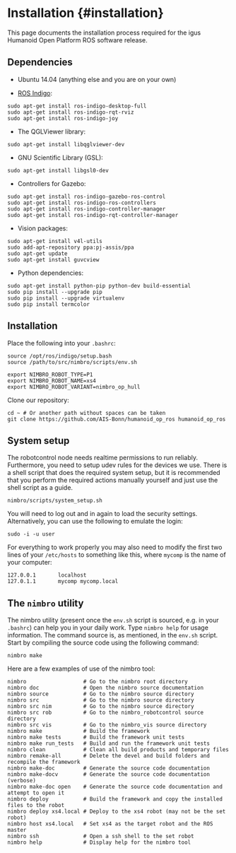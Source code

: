 Installation {#installation}
============

This page documents the installation process required for the igus Humanoid Open Platform ROS software release.

Dependencies
------------

* Ubuntu 14.04 (anything else and you are on your own)

* [ROS Indigo](http://www.ros.org/wiki/indigo/Installation/Ubuntu):
~~~~~~~~~~~~~~~~~~~~~~~~~~~~~~~{.sh}
sudo apt-get install ros-indigo-desktop-full
sudo apt-get install ros-indigo-rqt-rviz
sudo apt-get install ros-indigo-joy
~~~~~~~~~~~~~~~~~~~~~~~~~~~~~~~

* The QGLViewer library:
~~~~~~~~~~~~~~~~~~~~~~~~~~~~~~~{.sh}
sudo apt-get install libqglviewer-dev
~~~~~~~~~~~~~~~~~~~~~~~~~~~~~~~

* GNU Scientific Library (GSL):
~~~~~~~~~~~~~~~~~~~~~~~~~~~~~~~{.sh}
sudo apt-get install libgsl0-dev
~~~~~~~~~~~~~~~~~~~~~~~~~~~~~~~

* Controllers for Gazebo:
~~~~~~~~~~~~~~~~~~~~~~~~~~~~~~~{.sh}
sudo apt-get install ros-indigo-gazebo-ros-control
sudo apt-get install ros-indigo-ros-controllers
sudo apt-get install ros-indigo-controller-manager
sudo apt-get install ros-indigo-rqt-controller-manager
~~~~~~~~~~~~~~~~~~~~~~~~~~~~~~~

* Vision packages:
~~~~~~~~~~~~~~~~~~~~~~~~~~~~~~~{.sh}
sudo apt-get install v4l-utils
sudo add-apt-repository ppa:pj-assis/ppa
sudo apt-get update
sudo apt-get install guvcview
~~~~~~~~~~~~~~~~~~~~~~~~~~~~~~~

* Python dependencies:
~~~~~~~~~~~~~~~~~~~~~~~~~~~~~~~{.sh}
sudo apt-get install python-pip python-dev build-essential
sudo pip install --upgrade pip
sudo pip install --upgrade virtualenv
sudo pip install termcolor
~~~~~~~~~~~~~~~~~~~~~~~~~~~~~~~

Installation
------------

Place the following into your `.bashrc`:
~~~~~~~~~~~~~~~~~~~~~~~~~~~~~~~{.sh}
source /opt/ros/indigo/setup.bash
source /path/to/src/nimbro/scripts/env.sh

export NIMBRO_ROBOT_TYPE=P1
export NIMBRO_ROBOT_NAME=xs4
export NIMBRO_ROBOT_VARIANT=nimbro_op_hull
~~~~~~~~~~~~~~~~~~~~~~~~~~~~~~~

Clone our repository:
~~~~~~~~~~~~~~~~~~~~~~~~~~~~~~~{.sh}
cd ~ # Or another path without spaces can be taken
git clone https://github.com/AIS-Bonn/humanoid_op_ros humanoid_op_ros
~~~~~~~~~~~~~~~~~~~~~~~~~~~~~~~

System setup
------------

The robotcontrol node needs realtime permissions to run reliably. Furthermore, you need to setup
udev rules for the devices we use. There is a shell script that does the required system setup,
but it is recommended that you perform the required actions manually yourself and just use the
shell script as a guide.
~~~~~~~~~~~~~~~~~~~~~~~~~~~~~~~{.sh}
nimbro/scripts/system_setup.sh
~~~~~~~~~~~~~~~~~~~~~~~~~~~~~~~

You will need to log out and in again to load the security settings.
Alternatively, you can use the following to emulate the login:
~~~~~~~~~~~~~~~~~~~~~~~~~~~~~~~{.sh}
sudo -i -u user
~~~~~~~~~~~~~~~~~~~~~~~~~~~~~~~

For everything to work properly you may also need to modify the first two lines of
your `/etc/hosts` to something like this, where `mycomp` is the name of your computer:
~~~~~~~~~~~~~~~~~~~~~~~~~~~~~~~{.sh}
127.0.0.1       localhost
127.0.1.1       mycomp mycomp.local
~~~~~~~~~~~~~~~~~~~~~~~~~~~~~~~

The `nimbro` utility
--------------------

The nimbro utility (present once the `env.sh` script is sourced, e.g. in your `.bashrc`) can
help you in your daily work. Type `nimbro help` for usage information. The command source is,
as mentioned, in the `env.sh` script. Start by compiling the source
code using the following command:
~~~~~~~~~~~~~~~~~~~~~~~~~~~~~~~{.sh}
nimbro make
~~~~~~~~~~~~~~~~~~~~~~~~~~~~~~~

Here are a few examples of use of the nimbro tool:

	nimbro                  # Go to the nimbro root directory
	nimbro doc              # Open the nimbro source documentation
	nimbro source           # Go to the nimbro source directory
	nimbro src              # Go to the nimbro source directory
	nimbro src nim          # Go to the nimbro source directory
	nimbro src rob          # Go to the nimbro_robotcontrol source directory
	nimbro src vis          # Go to the nimbro_vis source directory
	nimbro make             # Build the framework
	nimbro make tests       # Build the framework unit tests
	nimbro make run_tests   # Build and run the framework unit tests
	nimbro clean            # Clean all build products and temporary files
	nimbro remake-all       # Delete the devel and build folders and recompile the framework
	nimbro make-doc         # Generate the source code documentation
	nimbro make-docv        # Generate the source code documentation (verbose)
	nimbro make-doc open    # Generate the source code documentation and attempt to open it
	nimbro deploy           # Build the framework and copy the installed files to the robot
	nimbro deploy xs4.local # Deploy to the xs4 robot (may not be the set robot)
	nimbro host xs4.local   # Set xs4 as the target robot and the ROS master
	nimbro ssh              # Open a ssh shell to the set robot
	nimbro help             # Display help for the nimbro tool
